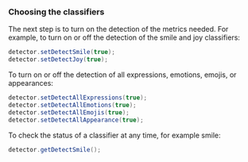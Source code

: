 ### Choosing the classifiers
The next step is to turn on the detection of the metrics needed. For example, to turn on or off the detection of the smile and joy classifiers:  

```java
detector.setDetectSmile(true);
detector.setDetectJoy(true);
```

To turn on or off the detection of all expressions, emotions, emojis, or appearances:

```java
detector.setDetectAllExpressions(true);
detector.setDetectAllEmotions(true);
detector.setDetectAllEmojis(true);
detector.setDetectAllAppearance(true);
```

To check the status of a classifier at any time, for example smile:

```java
detector.getDetectSmile();
```
